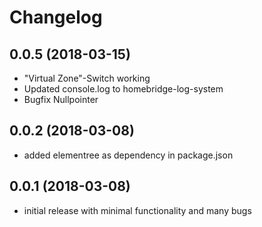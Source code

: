 # Changelog

## 0.0.5 (2018-03-15)
- "Virtual Zone"-Switch working
- Updated console.log to homebridge-log-system
- Bugfix Nullpointer

## 0.0.2 (2018-03-08)
- added elementree as dependency in package.json

## 0.0.1 (2018-03-08)
- initial release with minimal functionality and many bugs
